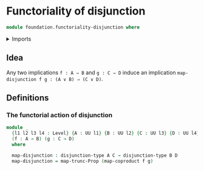 # Functoriality of disjunction

```agda
module foundation.functoriality-disjunction where
```

<details><summary>Imports</summary>

```agda
open import foundation.disjunction
open import foundation.function-types
open import foundation.functoriality-coproduct-types
open import foundation.functoriality-propositional-truncation
open import foundation.universe-levels
```

</details>

## Idea

Any two implications `f : A ⇒ B` and `g : C ⇒ D` induce an implication
`map-disjunction f g : (A ∨ B) ⇒ (C ∨ D)`.

## Definitions

### The functorial action of disjunction

```agda
module _
  {l1 l2 l3 l4 : Level} {A : UU l1} {B : UU l2} {C : UU l3} {D : UU l4}
  (f : A → B) (g : C → D)
  where

  map-disjunction : disjunction-type A C → disjunction-type B D
  map-disjunction = map-trunc-Prop (map-coproduct f g)
```
